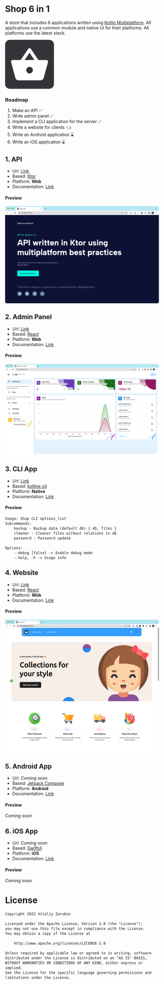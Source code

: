 Shop 6 in 1
===================

A store that includes 6 applications written using [Kotlin Multiplatform](https://kotlinlang.org/docs/multiplatform.html).
All applications use a common module and native UI for their platforms.
All platforms use the latest stack.

![picture](data/common/logo160.png)

### Roadmap

1. Make an API ✅
2. Write admin panel ✅
3. Implement a CLI application for the server ✅
4. Write a website for clients 👈
5. Write an Android application ⌛
5. Write an iOS application ⌛

## 1. API

* Url: [Link](https://shop-api.keygenqt.com/)
* Based: [Ktor](https://ktor.io/)
* Platform: **Web**
* Documentation: [Link](https://keygenqt.github.io/km-shop/api/)

#### Preview

![picture](data/api/Screenshot_2022-11-17_at_18.04.51.png)

## 2. Admin Panel

* Url: [Link](https://shop-admin.keygenqt.com/)
* Based: [React](https://reactjs.org/)
* Platform: **Web**
* Documentation: [Link](https://keygenqt.github.io/km-shop/backend/)

#### Preview

![picture](data/backend/Screenshot_2022-11-21_at_07.17.20.png)

## 3. CLI App

* Url: [Link](https://github.com/keygenqt/km-shop/blob/master/data/cli/shop-cli.jar?raw=true)
* Based: [kotlinx-cli](https://github.com/Kotlin/kotlinx-cli)
* Platform: **Native**
* Documentation: [Link](https://keygenqt.github.io/km-shop/cli/)

#### Preview

```
Usage: Shop CLI options_list
Subcommands: 
    backup - Backup data (default db) { db, files }
    cleaner - Cleaner files without relations in db
    password - Password update

Options: 
    --debug [false] -> Enable debug mode 
    --help, -h -> Usage info 
```

## 4. Website

* Url: [Link](https://shop.keygenqt.com/)
* Based: [React](https://reactjs.org/)
* Platform: **Web**
* Documentation: [Link](https://keygenqt.github.io/km-shop/frontend/)

#### Preview

![picture](data/frontend/Screenshot_2022-11-26_at_13.22.43.png)

## 5. Android App

* Url: *Coming soon*
* Based: [Jetpack Compose](https://developer.android.com/jetpack/compose)
* Platform: **Android**
* Documentation: [Link](https://keygenqt.github.io/km-shop/android/)

#### Preview

*Coming soon*

## 6. iOS App

* Url: *Coming soon*
* Based: [SwiftUI](https://developer.apple.com/xcode/swiftui/)
* Platform: **iOS**
* Documentation: [Link](https://keygenqt.github.io/km-shop/ios/)

#### Preview

*Coming soon*

# License

```
Copyright 2022 Vitaliy Zarubin

Licensed under the Apache License, Version 2.0 (the "License");
you may not use this file except in compliance with the License.
You may obtain a copy of the License at

    http://www.apache.org/licenses/LICENSE-2.0

Unless required by applicable law or agreed to in writing, software
distributed under the License is distributed on an "AS IS" BASIS,
WITHOUT WARRANTIES OR CONDITIONS OF ANY KIND, either express or implied.
See the License for the specific language governing permissions and
limitations under the License.
```
